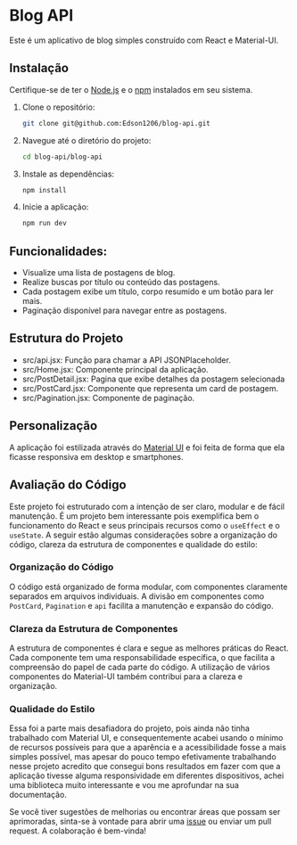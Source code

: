 # Blog API

Este é um aplicativo de blog simples construído com React e Material-UI.

## Instalação

Certifique-se de ter o [Node.js](https://nodejs.org/) e o [npm](https://www.npmjs.com/) instalados em seu sistema.

1. Clone o repositório:

   ```bash
   git clone git@github.com:Edson1206/blog-api.git

2. Navegue até o diretório do projeto:

   ```bash
   cd blog-api/blog-api

3. Instale as dependências:

    ```bash
    npm install

4. Inicie a aplicação:

    ```bash
    npm run dev

## Funcionalidades:

- Visualize uma lista de postagens de blog.
- Realize buscas por título ou conteúdo das postagens.
- Cada postagem exibe um título, corpo resumido e um botão para ler mais.
- Paginação disponível para navegar entre as postagens.

## Estrutura do Projeto

- src/api.jsx: Função para chamar a API JSONPlaceholder.
- src/Home.jsx: Componente principal da aplicação.
- src/PostDetail.jsx: Pagina que exibe detalhes da postagem selecionada
- src/PostCard.jsx: Componente que representa um card de postagem.
- src/Pagination.jsx: Componente de paginação.

## Personalização

A aplicação foi estilizada através do [Material UI](https://mui.com/material-ui/getting-started/) e foi feita de forma que ela ficasse responsiva em desktop e smartphones.

## Avaliação do Código

Este projeto foi estruturado com a intenção de ser claro, modular e de fácil manutenção. É um projeto bem interessante pois exemplifica bem o funcionamento do React e seus principais recursos como o `useEffect` e o `useState`. A seguir estão algumas considerações sobre a organização do código, clareza da estrutura de componentes e qualidade do estilo:

### Organização do Código

O código está organizado de forma modular, com componentes claramente separados em arquivos individuais. A divisão em componentes como `PostCard`, `Pagination` e `api` facilita a manutenção e expansão do código.

### Clareza da Estrutura de Componentes

A estrutura de componentes é clara e segue as melhores práticas do React. Cada componente tem uma responsabilidade específica, o que facilita a compreensão do papel de cada parte do código. A utilização de vários componentes do Material-UI também contribui para a clareza e organização.

### Qualidade do Estilo

Essa foi a parte mais desafiadora do projeto, pois ainda não tinha trabalhado com Material UI, e consequentemente acabei usando o mínimo de recursos possíveis para que a aparência e a acessibilidade fosse a mais simples possível, mas apesar do pouco tempo efetivamente trabalhando nesse projeto acredito que consegui bons resultados em fazer com que a aplicação tivesse alguma responsividade em diferentes dispositivos, achei uma biblioteca muito interessante e vou me aprofundar na sua documentação.


Se você tiver sugestões de melhorias ou encontrar áreas que possam ser aprimoradas, sinta-se à vontade para abrir uma [issue](https://github.com/Edson1206/blog-app/issues) ou enviar um pull request. A colaboração é bem-vinda!
